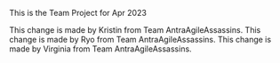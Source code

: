 This is the Team Project for Apr 2023

This change is made by Kristin from Team AntraAgileAssassins.
This change is made by Ryo from Team AntraAgileAssassins.
This change is made by Virginia from Team AntraAgileAssassins.